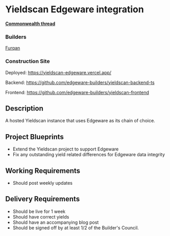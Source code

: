 # Yieldscan Edgeware integration
**[Commonwealth thread](https://commonwealth.im/edgeware/proposal/discussion/803-edgeware-integrated-with-yieldscan-)**

### Builders
[Furqan](https://github.com/nblogist)

### Construction Site
Deployed: https://yieldscan-edgeware.vercel.app/

Backend: https://github.com/edgeware-builders/yieldscan-backend-ts

Frontend: https://github.com/edgeware-builders/yieldscan-frontend

## Description
A hosted Yieldscan instance that uses Edgeware as its chain of choice.

## Project Blueprints
- Extend the Yieldscan project to support Edgeware
- Fix any outstanding yield related differences for Edgeware data integrity

## Working Requirements
- Should post weekly updates

## Delivery Requirements
- Should be live for 1 week
- Should have correct yields
- Should have an accompanying blog post
- Should be signed off by at least 1/2 of the Builder's Council.

